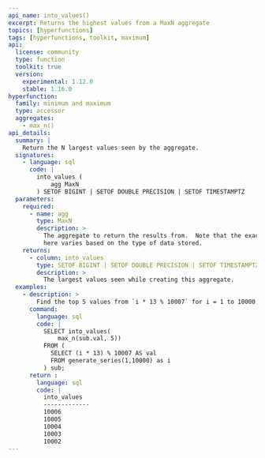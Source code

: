 ```yaml
---
api_name: into_values()
excerpt: Returns the highest values from a MaxN aggregate
topics: [hyperfunctions]
tags: [hyperfunctions, toolkit, maximum]
api:
  license: community
  type: function
  toolkit: true
  version:
    experimental: 1.12.0
    stable: 1.16.0
hyperfunction:
  family: minimum and maximum
  type: accessor
  aggregates:
    - max_n()
api_details:
  summary: |
    Return the N largest values seen by the aggregate.
  signatures:
    - language: sql
      code: |
        into_values (
            agg MaxN
        ) SETOF BIGINT | SETOF DOUBLE PRECISION | SETOF TIMESTAMPTZ
  parameters:
    required:
      - name: agg
        type: MaxN
        description: >
          The aggregate to return the results from.  Note that the exact type 
          here varies based on the type of data stored.
    returns:
      - column: into_values
        type: SETOF BIGINT | SETOF DOUBLE PRECISION | SETOF TIMESTAMPTZ
        description: >
          The largest values seen while creating this aggregate.
  examples:
    - description: >
        Find the top 5 values from `i * 13 % 10007` for i = 1 to 10000.
      command:
        language: sql
        code: |
          SELECT into_values(
              max_n(sub.val, 5))
          FROM (
            SELECT (i * 13) % 10007 AS val 
            FROM generate_series(1,10000) as i
          ) sub;
      return :
        language: sql
        code: |
          into_values 
          -------------
          10006
          10005
          10004
          10003
          10002
---
```


